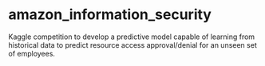 amazon_information_security
===========================

Kaggle competition to develop a predictive model capable of learning from historical data to predict resource access approval/denial for an unseen set of employees.
